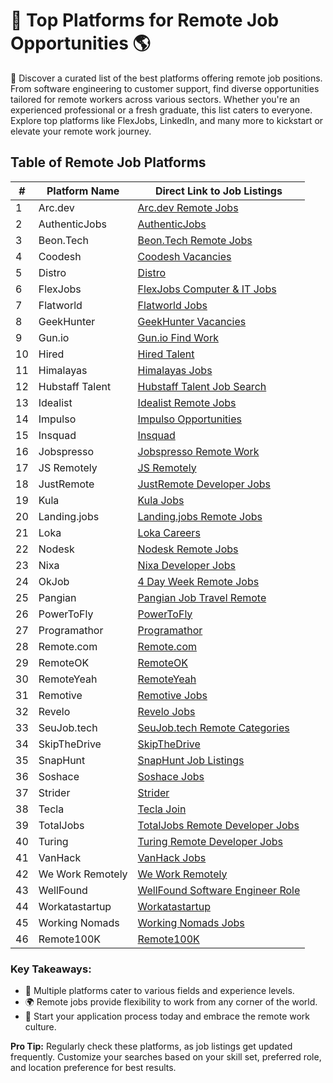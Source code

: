 # 💼 Top Platforms for Remote Job Opportunities 🌎

👀 Discover a curated list of the best platforms offering remote job positions. From software engineering to customer support, find diverse opportunities tailored for remote workers across various sectors. Whether you're an experienced professional or a fresh graduate, this list caters to everyone. Explore top platforms like FlexJobs, LinkedIn, and many more to kickstart or elevate your remote work journey.

## Table of Remote Job Platforms

| # | Platform Name | Direct Link to Job Listings |
| --- | --- | --- |
| 1 | Arc.dev | [Arc.dev Remote Jobs](https://arc.dev/remote-jobs) |
| 2 | AuthenticJobs | [AuthenticJobs](https://authenticjobs.com/?search_location=remote) |
| 3 | Beon.Tech | [Beon.Tech Remote Jobs](https://beon.tech/remote-jobs) |
| 4 | Coodesh | [Coodesh Vacancies](https://coodesh.com/vagas) |
| 5 | Distro | [Distro](https://distro.io/looking-to-be-hired/) |
| 6 | FlexJobs | [FlexJobs Computer & IT Jobs](https://www.flexjobs.com/remote-jobs/computer-it?category=Computer+%26+IT&tele_level%5B%5D=All+Telecommuting) |
| 7 | Flatworld | [Flatworld Jobs](https://flatworld.co/jobs/) |
| 8 | GeekHunter | [GeekHunter Vacancies](https://www.geekhunter.com.br/vagas) |
| 9 | Gun.io | [Gun.io Find Work](https://gun.io/find-work/) |
| 10 | Hired | [Hired Talent](https://hired.com/talent) |
| 11 | Himalayas | [Himalayas Jobs](https://himalayas.app/jobs) |
| 12 | Hubstaff Talent | [Hubstaff Talent Job Search](https://talent.hubstaff.com/search/jobs) |
| 13 | Idealist | [Idealist Remote Jobs](https://www.idealist.org/en/jobs?locationType=REMOTE&q=) |
| 14 | Impulso | [Impulso Opportunities](https://impulso.team/pt/profissionais/oportunidades) |
| 15 | Insquad | [Insquad](https://dev.insquad.com/) |
| 16 | Jobspresso | [Jobspresso Remote Work](https://jobspresso.co/remote-work/) |
| 17 | JS Remotely | [JS Remotely](https://jsremotely.com) |
| 18 | JustRemote | [JustRemote Developer Jobs](https://justremote.co/remote-developer-jobs) |
| 19 | Kula | [Kula Jobs](https://portal.kula.jobs/) |
| 20 | Landing.jobs | [Landing.jobs Remote Jobs](https://landing.jobs/jobs?gr=true&fr=true&hd=false&t_co=false&t_st=false) |
| 21 | Loka | [Loka Careers](https://loka.com/careers#openings) |
| 22 | Nodesk | [Nodesk Remote Jobs](https://nodesk.co/remote-jobs/) |
| 23 | Nixa | [Nixa Developer Jobs](https://www.nixa.io/developer) |
| 24 | OkJob | [4 Day Week Remote Jobs](https://okjob.io/remote-4-day-work-week/) |
| 25 | Pangian | [Pangian Job Travel Remote](https://pangian.com/job-travel-remote/) |
| 26 | PowerToFly | [PowerToFly](https://powertofly.com/jobs/?location=Remote) |
| 27 | Programathor | [Programathor](https://programathor.com.br/) |
| 28 | Remote.com | [Remote.com](https://remote.com/jobs/all) |
| 29 | RemoteOK | [RemoteOK](https://remoteok.com/) |
| 30 | RemoteYeah | [RemoteYeah](https://remoteyeah.com/) |
| 31 | Remotive | [Remotive Jobs](https://remotive.io/) |
| 32 | Revelo | [Revelo Jobs](https://www.revelo.com.br/) |
| 33 | SeuJob.tech | [SeuJob.tech Remote Categories](https://seujob.tech/categorias/remotas/) |
| 34 | SkipTheDrive | [SkipTheDrive](https://www.skipthedrive.com/) |
| 35 | SnapHunt | [SnapHunt Job Listings](https://snaphunt.com/job-listing) |
| 36 | Soshace | [Soshace Jobs](https://soshace.com/jobs) |
| 37 | Strider | [Strider](https://www.onstrider.com/jobs) |
| 38 | Tecla | [Tecla Join](https://www.tecla.io/join) |
| 39 | TotalJobs | [TotalJobs Remote Developer Jobs](https://www.totaljobs.com/jobs/remote-developer) |
| 40 | Turing | [Turing Remote Developer Jobs](https://www.turing.com/remote-developer-jobs) |
| 41 | VanHack | [VanHack Jobs](https://vanhack.com/jobs) |
| 42 | We Work Remotely | [We Work Remotely](https://weworkremotely.com/) |
| 43 | WellFound | [WellFound Software Engineer Role](https://wellfound.com/role/r/software-engineer/) |
| 44 | Workatastartup | [Workatastartup](https://www.workatastartup.com/) |
| 45 | Working Nomads | [Working Nomads Jobs](https://www.workingnomads.co/jobs) |
| 46 | Remote100K | [Remote100K](https://remote100k.com/) |

### Key Takeaways:

- 🌟 Multiple platforms cater to various fields and experience levels.
- 🌍 Remote jobs provide flexibility to work from any corner of the world.
- 🚀 Start your application process today and embrace the remote work culture.

**Pro Tip:** Regularly check these platforms, as job listings get updated frequently. Customize your searches based on your skill set, preferred role, and location preference for best results.
